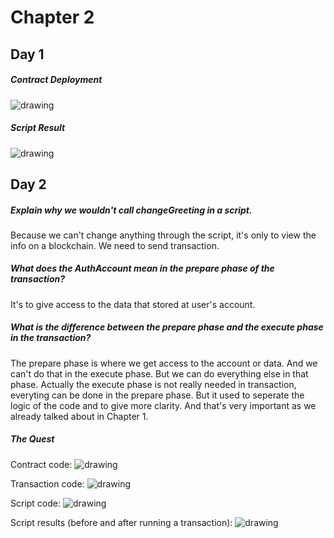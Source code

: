 # Chapter 2
## Day 1

##### Contract Deployment

<img src="../images/ch2/contract_deployment.png" alt="drawing" size="250" />

##### Script Result

<img src="../images/ch2/script_output.png" alt="drawing" size="250" />

## Day 2

##### Explain why we wouldn't call changeGreeting in a script.

Because we can't change anything through the script, it's only to view the info on a blockchain. We need to send transaction.

##### What does the AuthAccount mean in the prepare phase of the transaction?

It's to give access to the data that stored at user's account.

##### What is the difference between the prepare phase and the execute phase in the transaction?

The prepare phase is where we get access to the account or data. And we can't do that in the execute phase. But we can do everything else in that phase. Actually the execute phase is not really needed in transaction, everyting can be done in the prepare phase. But it used to seperate the logic of the code and to give more clarity. And that's very important as we already talked about in Chapter 1.

##### The Quest

Contract code:
<img src="../images/ch2/contract_code.png" alt="drawing" size="250" />

Transaction code:
<img src="../images/ch2/transaction_code.png" alt="drawing" size="250" />

Script code:
<img src="../images/ch2/script_code.png" alt="drawing" size="250" />

Script results (before and after running a transaction):
<img src="../images/ch2/script_output_2.png" alt="drawing" size="250" />